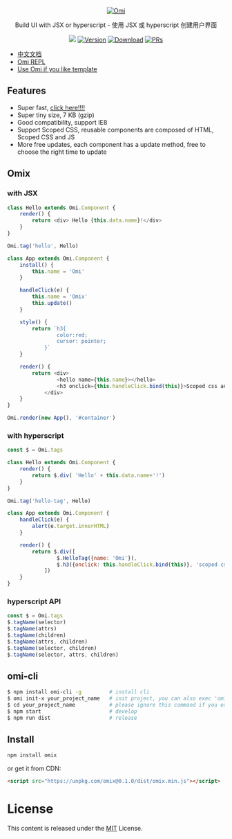 <p align="center">
  <a href="##Omix"><img src="http://images2017.cnblogs.com/blog/105416/201708/105416-20170807145434955-1872305404.png" alt="Omi"></a>
</p>
<p align="center">
Build UI with JSX or hyperscript - 使用 JSX 或 hyperscript 创建用户界面
</p>
<p align="center">
  <a href="https://travis-ci.org/AlloyTeam/omix"><img src="https://travis-ci.org/AlloyTeam/omix.svg"></a>
  <a href="https://www.npmjs.com/package/omix"><img src="https://img.shields.io/npm/v/omix.svg" alt="Version"></a>
  <a href="https://www.npmjs.com/package/omix"><img src="https://img.shields.io/npm/dm/omix.svg" alt="Download"></a>
  <a href="CONTRIBUTING.md"><img src="https://img.shields.io/badge/PRs-welcome-brightgreen.svg" alt="PRs"></a>
</p>


* [中文文档](./docs/README.md)
* [Omi REPL](https://alloyteam.github.io/omix/repl/)
* [Use Omi if you like template](https://github.com/AlloyTeam/omi)

## Features

* Super fast, [click here!!!!](https://alloyteam.github.io/omix/example/perfs)
* Super tiny size, 7 KB (gzip)
* Good compatibility, support IE8
* Support Scoped CSS, reusable components are composed of HTML, Scoped CSS and JS
* More free updates, each component has a update method, free to choose the right time to update

## Omix 

### with JSX

``` js
class Hello extends Omi.Component {
    render() {
        return <div> Hello {this.data.name}!</div>
    }
}

Omi.tag('hello', Hello)

class App extends Omi.Component {
    install() {
        this.name = 'Omi'
    }

    handleClick(e) {
        this.name = 'Omix' 
        this.update()
    }

    style() {
        return `h3{
	            color:red;
	            cursor: pointer;
	        }`
    }

    render() {
        return <div>
	            <hello name={this.name}></hello>
	            <h3 onclick={this.handleClick.bind(this)}>Scoped css and event test! click me!</h3>
	        </div>
    }
}

Omi.render(new App(), '#container')
```

### with hyperscript

``` js
const $ = Omi.tags

class Hello extends Omi.Component {
    render() {
        return $.div( 'Hello' + this.data.name+'!')
    }
}

Omi.tag('hello-tag', Hello)

class App extends Omi.Component {
    handleClick(e) {
        alert(e.target.innerHTML)
    }

    render() {
        return $.div([
	            $.HelloTag({name: 'Omi'}),
	            $.h3({onclick: this.handleClick.bind(this)}, 'scoped css and event test! click me!')
	        ])
    }
}
```

### hyperscript API

```js
const $ = Omi.tags
$.tagName(selector)
$.tagName(attrs)
$.tagName(children)
$.tagName(attrs, children)
$.tagName(selector, children)
$.tagName(selector, attrs, children)
```

## omi-cli

```bash
$ npm install omi-cli -g         # install cli
$ omi init-x your_project_name   # init project, you can also exec 'omi init-x' in an empty folder
$ cd your_project_name           # please ignore this command if you executed 'omi init' in an empty folder
$ npm start                      # develop
$ npm run dist                   # release
```

## Install

``` bash
npm install omix
```

or get it from CDN:

``` html
<script src="https://unpkg.com/omix@0.1.0/dist/omix.min.js"></script>
```


# License
This content is released under the [MIT](http://opensource.org/licenses/MIT) License.
